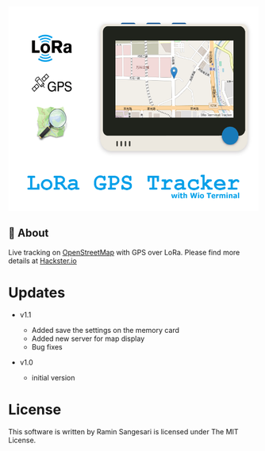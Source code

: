 <p align="center">
  <img width="550" height="413" src="https://github.com/idreamsi/LoRa-GPS-Tracker/blob/main/main.png?raw=true">
</p>

## 📖 About
Live tracking on [OpenStreetMap](https://www.openstreetmap.org/) with GPS over LoRa. Please find more details at [Hackster.io](https://www.hackster.io/idreams/lora-gps-tracker-with-wio-terminal-5d8647)

# Updates 

 - v1.1
    - Added save the settings on the memory card
    - Added new server for map display
    - Bug fixes

 - v1.0
    - initial version

# License

 This software is written by Ramin Sangesari is licensed under The MIT License.
